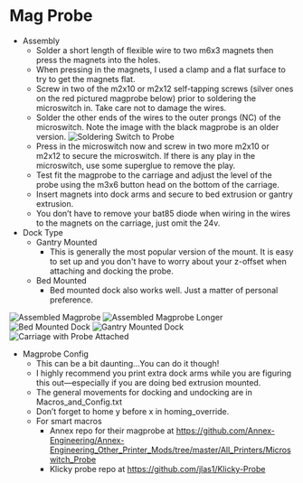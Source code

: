 Mag Probe 
============
- Assembly
  - Solder a short length of flexible wire to two m6x3 magnets then press the magnets into the holes.
  - When pressing in the magnets, I used a clamp and a flat surface to try to get the magnets flat.
  - Screw in two of the m2x10 or m2x12 self-tapping screws (silver ones on the red pictured magprobe below) prior to soldering the microswitch in. Take care not to damage the wires.
  - Solder the other ends of the wires to the outer prongs (NC) of the microswitch. Note the image with the black magprobe is an older version.
![Soldering Switch to Probe](images/readme/printorientation.png)
  - Press in the microswitch now and screw in two more m2x10 or m2x12 to secure the microswitch. If there is any play in the microswitch, use some superglue to remove the play.
  - Test fit the magprobe to the carriage and adjust the level of the probe using the m3x6 button head on the bottom of the carriage.
  - Insert magnets into dock arms and secure to bed extrusion or gantry extrusion.
  - You don’t have to remove your bat85 diode when wiring in the wires to the magnets on the carriage, just omit the 24v.
- Dock Type
  - Gantry Mounted
    - This is generally the most popular version of the mount.  It is easy to set up and you don't have to worry about your z-offset when attaching and docking the probe.
  - Bed Mounted
    - Bed mounted dock also works well.  Just a matter of personal preference.

![Assembled Magprobe](images/readme/printorientation.png)
![Assembled Magprobe Longer](images/readme/printorientation.png)
![Bed Mounted Dock](images/readme/printorientation.png)
![Gantry Mounted Dock](images/readme/printorientation.png)
![Carriage with Probe Attached](images/readme/printorientation.png)

- Magprobe Config
  - This can be a bit daunting…You can do it though!
  - I highly recommend you print extra dock arms while you are figuring this out—especially if you are doing bed extrusion mounted.
  - The general movements for docking and undocking are in Macros_and_Config.txt
  - Don’t forget to home y before x in homing_override.
  - For smart macros
    - Annex repo for their magprobe at  https://github.com/Annex-Engineering/Annex-Engineering_Other_Printer_Mods/tree/master/All_Printers/Microswitch_Probe
    - Klicky probe repo at https://github.com/jlas1/Klicky-Probe